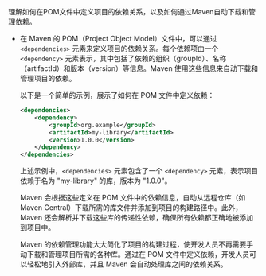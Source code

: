 理解如何在POM文件中定义项目的依赖关系，以及如何通过Maven自动下载和管理依赖。



- 在 Maven 的 POM（Project Object Model）文件中，可以通过 `<dependencies>` 元素来定义项目的依赖关系。每个依赖项由一个 `<dependency>` 元素表示，其中包括了依赖的组织（groupId）、名称（artifactId）和版本（version）等信息。Maven 使用这些信息来自动下载和管理项目的依赖。

  以下是一个简单的示例，展示了如何在 POM 文件中定义依赖：

  ```xml
  <dependencies>
      <dependency>
          <groupId>org.example</groupId>
          <artifactId>my-library</artifactId>
          <version>1.0.0</version>
      </dependency>
  </dependencies>
  ```

  上述示例中，`<dependencies>` 元素包含了一个 `<dependency>` 元素，表示项目依赖于名为 "my-library" 的库，版本为 "1.0.0"。

  Maven 会根据这些定义在 POM 文件中的依赖信息，自动从远程仓库（如 Maven Central）下载所需的库文件并添加到项目的构建路径中。此外，Maven 还会解析并下载这些库的传递性依赖，确保所有依赖都正确地被添加到项目中。

  Maven 的依赖管理功能大大简化了项目的构建过程，使开发人员不再需要手动下载和管理项目所需的各种库。通过在 POM 文件中定义依赖，开发人员可以轻松地引入外部库，并且 Maven 会自动处理库之间的依赖关系。